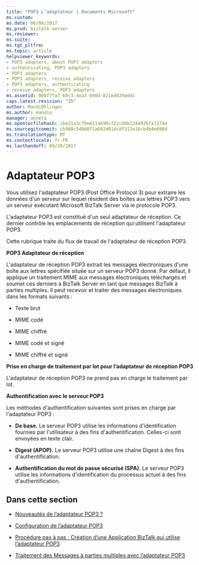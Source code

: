 ```yaml
---
title: "POP3 L’adaptateur | Documents Microsoft"
ms.custom: 
ms.date: 06/08/2017
ms.prod: biztalk-server
ms.reviewer: 
ms.suite: 
ms.tgt_pltfrm: 
ms.topic: article
helpviewer_keywords:
- POP3 adapters, about POP3 adapters
- authenticating, POP3 adapters
- POP3 adapters
- POP3 adapters, receive adapters
- POP3 adapters, authenticating
- receive adapters, POP3 adapters
ms.assetid: 008f7fa7-60c3-4ea3-b90d-821e4029a04c
caps.latest.revision: "15"
author: MandiOhlinger
ms.author: mandia
manager: anneta
ms.openlocfilehash: cbe21a3cf0e611a690cf22c88b1344926fa72744
ms.sourcegitcommit: cb908c540d8f1a692d01dc8f313e16cb4b4e696d
ms.translationtype: MT
ms.contentlocale: fr-FR
ms.lasthandoff: 09/20/2017
---
```

# <a name="pop3-adapter"></a>Adaptateur POP3
Vous utilisez l'adaptateur POP3 (Post Office Protocol 3) pour extraire les données d'un serveur sur lequel résident des boîtes aux lettres POP3 vers un serveur exécutant Microsoft BizTalk Server via le protocole POP3.  
  
 L'adaptateur POP3 est constitué d'un seul adaptateur de réception. Ce dernier contrôle les emplacements de réception qui utilisent l'adaptateur POP3.  
  
 Cette rubrique traite du flux de travail de l'adaptateur de réception POP3.  
  
 **POP3 Adaptateur de réception**  
  
 L'adaptateur de réception POP3 extrait les messages électroniques d'une boîte aux lettres spécifiée située sur un serveur POP3 donné. Par défaut, il applique un traitement MIME aux messages électroniques téléchargés et soumet ces derniers à BizTalk Server en tant que messages BizTalk à parties multiples. Il peut recevoir et traiter des messages électroniques dans les formats suivants :  
  
-   Texte brut  
  
-   MIME codé  
  
-   MIME chiffré  
  
-   MIME codé et signé  
  
-   MIME chiffré et signé  
  
 **Prise en charge de traitement par lot pour l’adaptateur de réception POP3**  
  
 L'adaptateur de réception POP3 ne prend pas en charge le traitement par lot.  
  
 **Authentification avec le serveur POP3**  
  
 Les méthodes d'authentification suivantes sont prises en charge par l'adaptateur POP3 :  
  
-   **De base.** Le serveur POP3 utilise les informations d'identification fournies par l'utilisateur à des fins d'authentification.  Celles-ci sont envoyées en texte clair.  
  
-   **Digest (APOP).** Le serveur POP3 utilise une chaîne Digest à des fins d'authentification.  
  
-   **Authentification du mot de passe sécurisé (SPA).** Le serveur POP3 utilise les informations d'identification du processus actuel à des fins d'authentification.  
  
## <a name="in-this-section"></a>Dans cette section  
  
-   [Nouveautés de l’adaptateur POP3 ?](../core/what-is-the-pop3-adapter.md)  
  
-   [Configuration de l’adaptateur POP3](../core/configuring-the-pop3-adapter.md)  
  
-   [Procédure pas à pas : Création d’une Application BizTalk qui utilise l’adaptateur POP3](../core/walkthrough-creating-a-biztalk-application-that-uses-the-pop3-adapter.md)  
  
-   [Traitement des Messages à parties multiples avec l’adaptateur POP3](../core/processing-multi-part-messages-with-the-pop3-adapter.md)